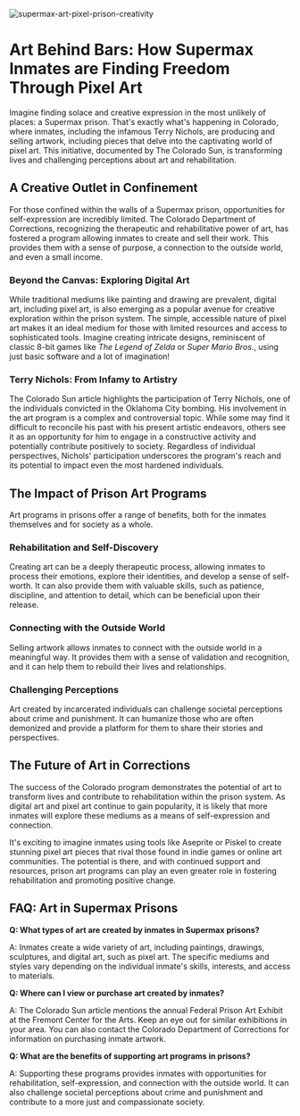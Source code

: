 ![supermax-art-pixel-prison-creativity](https://images.pexels.com/photos/31828717/pexels-photo-31828717.jpeg?auto=compress&cs=tinysrgb&fit=crop&h=627&w=1200)

# Art Behind Bars: How Supermax Inmates are Finding Freedom Through Pixel Art

Imagine finding solace and creative expression in the most unlikely of places: a Supermax prison. That's exactly what's happening in Colorado, where inmates, including the infamous Terry Nichols, are producing and selling artwork, including pieces that delve into the captivating world of pixel art. This initiative, documented by The Colorado Sun, is transforming lives and challenging perceptions about art and rehabilitation.

## A Creative Outlet in Confinement

For those confined within the walls of a Supermax prison, opportunities for self-expression are incredibly limited. The Colorado Department of Corrections, recognizing the therapeutic and rehabilitative power of art, has fostered a program allowing inmates to create and sell their work. This provides them with a sense of purpose, a connection to the outside world, and even a small income.

### Beyond the Canvas: Exploring Digital Art

While traditional mediums like painting and drawing are prevalent, digital art, including pixel art, is also emerging as a popular avenue for creative exploration within the prison system. The simple, accessible nature of pixel art makes it an ideal medium for those with limited resources and access to sophisticated tools. Imagine creating intricate designs, reminiscent of classic 8-bit games like *The Legend of Zelda* or *Super Mario Bros.*, using just basic software and a lot of imagination!

### Terry Nichols: From Infamy to Artistry

The Colorado Sun article highlights the participation of Terry Nichols, one of the individuals convicted in the Oklahoma City bombing. His involvement in the art program is a complex and controversial topic. While some may find it difficult to reconcile his past with his present artistic endeavors, others see it as an opportunity for him to engage in a constructive activity and potentially contribute positively to society. Regardless of individual perspectives, Nichols' participation underscores the program's reach and its potential to impact even the most hardened individuals.

## The Impact of Prison Art Programs

Art programs in prisons offer a range of benefits, both for the inmates themselves and for society as a whole.

### Rehabilitation and Self-Discovery

Creating art can be a deeply therapeutic process, allowing inmates to process their emotions, explore their identities, and develop a sense of self-worth. It can also provide them with valuable skills, such as patience, discipline, and attention to detail, which can be beneficial upon their release.

### Connecting with the Outside World

Selling artwork allows inmates to connect with the outside world in a meaningful way. It provides them with a sense of validation and recognition, and it can help them to rebuild their lives and relationships.

### Challenging Perceptions

Art created by incarcerated individuals can challenge societal perceptions about crime and punishment. It can humanize those who are often demonized and provide a platform for them to share their stories and perspectives.

## The Future of Art in Corrections

The success of the Colorado program demonstrates the potential of art to transform lives and contribute to rehabilitation within the prison system. As digital art and pixel art continue to gain popularity, it is likely that more inmates will explore these mediums as a means of self-expression and connection.

It's exciting to imagine inmates using tools like Aseprite or Piskel to create stunning pixel art pieces that rival those found in indie games or online art communities. The potential is there, and with continued support and resources, prison art programs can play an even greater role in fostering rehabilitation and promoting positive change.

## FAQ: Art in Supermax Prisons

**Q: What types of art are created by inmates in Supermax prisons?**

A: Inmates create a wide variety of art, including paintings, drawings, sculptures, and digital art, such as pixel art. The specific mediums and styles vary depending on the individual inmate's skills, interests, and access to materials.

**Q: Where can I view or purchase art created by inmates?**

A: The Colorado Sun article mentions the annual Federal Prison Art Exhibit at the Fremont Center for the Arts. Keep an eye out for similar exhibitions in your area. You can also contact the Colorado Department of Corrections for information on purchasing inmate artwork.

**Q: What are the benefits of supporting art programs in prisons?**

A: Supporting these programs provides inmates with opportunities for rehabilitation, self-expression, and connection with the outside world. It can also challenge societal perceptions about crime and punishment and contribute to a more just and compassionate society.
